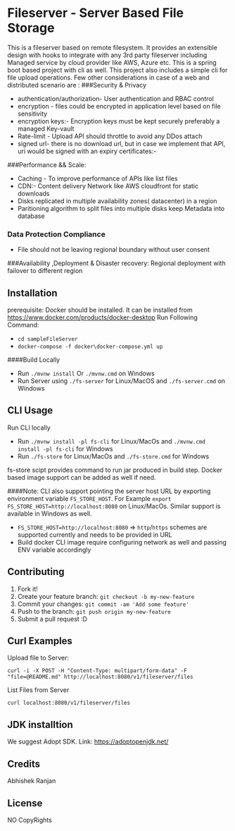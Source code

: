 # Fileserver - Server Based File Storage

This is a fileserver based on remote filesystem. It provides an extensible design with hooks to integrate with any 3rd party fileserver
including Managed service by cloud provider like AWS, Azure etc. This is a spring boot based 
project with cli as well. This project also includes a simple cli for file upload operations.
Few other considerations in case of a web and distributed scenario are : 
###Security & Privacy
  * authentication/authorization-  User authentication and RBAC control
  * encryption - files could be encrypted in application level based on file sensitivity
  * encryption keys:- Encryption keys must be kept securely preferably a managed Key-vault
  * Rate-limit - Upload API should throttle to avoid any DDos attach
  * signed url- there is no download url, but in case we implement that API, uri would be signed with an expiry
  certificates:-

###Performance && Scale: 
  * Caching - To improve performance of APIs like list files
  * CDN:- Content delivery Network like AWS cloudfront for static downloads
  * Disks replicated in multiple availability zones( datacenter) in a region
  * Paritioning algorithm to split files into multiple disks
  keep Metadata into database
  
### Data Protection Compliance
   * File should not be leaving regional boundary without user consent

###Availability ,Deployment & Disaster recovery:
  Regional deployment with failover to different region


  



## Installation
prerequisite: Docker should be installed. It can be installed from https://www.docker.com/products/docker-desktop
Run Following Command:
- `cd sampleFileServer`
- `docker-compose -f docker\docker-compose.yml up`

####Build Locally
- Run `./mvnw install` Or `./mvnw.cmd` on Windows
- Run Server using `./fs-server` for Linux/MacOS and `./fs-server.cmd` on Windows 
## CLI Usage
Run CLI locally
- Run `./mvnw install -pl fs-cli` for Linux/MacOs and `./mvnw.cmd install -pl fs-cli` for Windows
- Run `./fs-store` for Linux/MacOs and `./fs-store.cmd` for Windows

fs-store scipt provides command to run jar produced in build step. Docker based image support can be added as well if need.

####Note:
CLI also support pointing the server host URL by exporting environment variable `FS_STORE_HOST`. For Example `export FS_STORE_HOST=http://localhost:8080` on Linux/MacOs. 
Similar support is available in Windows as well.

- `FS_STORE_HOST=http://localhost:8080` => `http`/`https` schemes are supported currently and needs to be provided in URL 
- Build docker CLI image require configuring network as well and passing ENV variable accordingly
## Contributing

1. Fork it!
2. Create your feature branch: `git checkout -b my-new-feature`
3. Commit your changes: `git commit -am 'Add some feature'`
4. Push to the branch: `git push origin my-new-feature`
5. Submit a pull request :D

## Curl Examples

Upload file to Server:

`curl -i -X POST -H "Content-Type: multipart/form-data" -F "file=@README.md" http://localhost:8080/v1/fileserver/files`

List Files from Server

 `curl localhost:8080/v1/fileserver/files`

## JDK installtion
We suggest Adopt SDK. Link: https://adoptopenjdk.net/


## Credits

Abhishek Ranjan

## License

NO CopyRights
